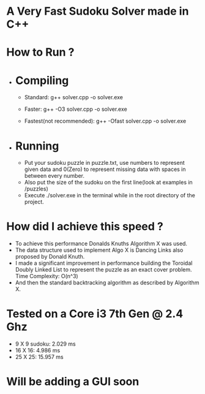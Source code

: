 # A Very Fast Sudoku Solver made in C++

# How to Run ?
- # Compiling
  - Standard: g++ solver.cpp -o solver.exe
  
  - Faster: g++ -O3 solver.cpp -o solver.exe
  
  - Fastest(not recommended): g++ -Ofast solver.cpp -o solver.exe
  
- # Running
  - Put your sudoku puzzle in puzzle.txt, use numbers to represent given data and 0(Zero) to represent missing data with spaces in between every number.
  - Also put the size of the sudoku on the first line(look at examples in /puzzles)
  - Execute ./solver.exe in the terminal while in the root directory of the project.


# How did I achieve this speed ?
- To achieve this performance Donalds Knuths Algorithm X was used.
- The data structure used to implement Algo X is Dancing Links also proposed by Donald Knuth.
- I made a significant improvement in performance building the Toroidal Doubly Linked List to represent the puzzle as an exact cover problem. Time Complexity: O(n^3)
- And then the standard backtracking algorithm as described by Algorithm X.

# Tested on a Core i3 7th Gen @ 2.4 Ghz
- 9 X 9 sudoku: 2.029 ms
- 16 X 16: 4.986 ms
- 25 X 25: 15.957 ms

# Will be adding a GUI soon
